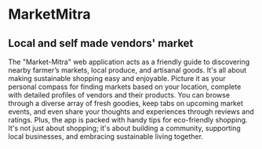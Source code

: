 # MarketMitra

## Local and self made vendors' market

The "Market-Mitra" web application acts as a friendly guide to discovering nearby farmer’s markets, local produce, and artisanal goods. It's all about making sustainable shopping easy and enjoyable. Picture it as your personal compass for finding markets based on your location, complete with detailed profiles of vendors and their products. You can browse through a diverse array of fresh goodies, keep tabs on upcoming market events, and even share your thoughts and experiences through reviews and ratings. Plus, the app is packed with handy tips for eco-friendly shopping. It's not just about shopping; it's about building a community, supporting local businesses, and embracing sustainable living together.
